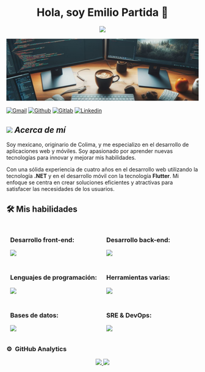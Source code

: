 
<style>
    .contenedor { display: flex; flex-wrap: wrap; }

    .columna { flex: 0 0 50%; box-sizing: border-box; padding: 10px; }
</style>


<div align="center">
<h1 align="center">Hola, soy Emilio Partida 👋</h1>
</div>
<p align="center">
  <a href="https://github.com/DenverCoder1/readme-typing-svg">
  <img src="https://readme-typing-svg.herokuapp.com?center=true&width=500&height=50&color=457B9D&size=36&lines=Desarollador+Backend;Desaroolador+WEB;Desarrollador+Flutter;Desarrollador+DevOps">
  </a>
</p>

<img src="imgs/Rectangle 2.png">


[![Gmail](https://img.shields.io/badge/Gmail-D14836?style=for-the-badge&logo=gmail&logoColor=white)](mailto:TDTxLE@gmail.com)
[![Github](https://img.shields.io/badge/GitHub-100000?style=for-the-badge&logo=github&logoColor=white)](https://github.com/LuisDeLaValie)
[![Gitlab](https://img.shields.io/badge/GitLab-330F63?style=for-the-badge&logo=gitlab&logoColor=white)](https://gitlab.com/LuisDeLaValie)
[![Linkedin](https://img.shields.io/badge/LinkedIn-0077B5?style=for-the-badge&logo=linkedin&logoColor=white)](https://www.linkedin.com/in/emilio-partida-68a6a71b9/)


## <img src="https://media.giphy.com/media/ObNTw8Uzwy6KQ/giphy.gif" width="30px">&nbsp;***Acerca de mí***

Soy mexicano, originario de Colima, y me especializo en el desarrollo de aplicaciones web y móviles. Soy apasionado por aprender nuevas tecnologías para innovar y mejorar mis habilidades.

Con una sólida experiencia de cuatro años en el desarrollo web utilizando la tecnología **.NET** y en el desarrollo móvil con la tecnología **Flutter**. Mi enfoque se centra en crear soluciones eficientes y atractivas para satisfacer las necesidades de los usuarios.

## 🛠️ Mis habilidades  



<div class="contenedor">
<div class="columna">
    <h3>Desarrollo front-end:</h3>                 
    <a href="https://skillicons.dev">
        <img src="https://skillicons.dev/icons?i=angular,bootstrap,css,dotnet,html,jquery,laravel,react,flutter,dart&perline=5" />
    </a>
</div>
<div class="columna">
    <h3>Desarrollo back-end:</h3>                 
    <a href="https://skillicons.dev">
        <img src="https://skillicons.dev/icons?i=cs,dotnet,go,nginx,nodejs,php,py&perline=5" />
    </a>
</div>


<div class="columna">
    <h3>Lenguajes de programación:</h3>                 
    <a href="https://skillicons.dev">
        <img src="https://skillicons.dev/icons?i=git,cs,bash,css,dart,dotnet,go,html,php,py&perline=5" />
    </a>
</div>
<div class="columna">
    <h3>Herramientas varias:</h3>                 
    <a href="https://skillicons.dev">
        <img src="https://skillicons.dev/icons?i=git,docker,vim,jenkins,figma,postman,vscode,github,gitlab,linux,kafka,bash&perline=5" />
    </a>
</div>


<div class="columna">
    <h3>Bases de datos:</h3>                 
    <a href="https://skillicons.dev">
        <img src="https://skillicons.dev/icons?i=postgres,mongodb,mysql,sqlite&perline=5" />
    </a>
</div>
<div class="columna">
    <h3>SRE & DevOps:</h3>                 
    <a href="https://skillicons.dev">
        <img src="https://skillicons.dev/icons?i=aws,azure,nginx&perline=5" />
    </a>
</div>

    
</div>





<!-- ### Services & Frameworks: 
&emsp;
![Hasura](https://img.shields.io/badge/-Hasura-000?&logo=Hasura)
![Auth0](https://img.shields.io/badge/-Auth0-000?&logo=Auth0)
![Serverless](https://img.shields.io/badge/-Serverless-000?&logo=Serverless)
 -->


### ⚙️ &nbsp;GitHub Analytics

<p align="center">
<a href="https://github.com/ArisGuimera">
  <img height="180em" src="https://github-readme-stats-eight-theta.vercel.app/api?username=LuisDeLaValie&show_icons=true&theme=algolia&include_all_commits=true&count_private=true"/>
  <img height="180em" src="https://github-readme-stats-eight-theta.vercel.app/api/top-langs/?username=LuisDeLaValie&layout=compact&langs_count=8&theme=algolia"/>
</a>
</p>


